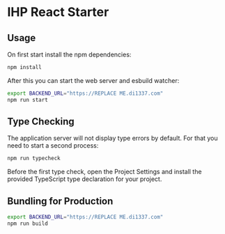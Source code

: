 # IHP React Starter

## Usage

On first start install the npm dependencies:

```bash
npm install
```

After this you can start the web server and esbuild watcher:

```bash
export BACKEND_URL="https://REPLACE ME.di1337.com"
npm run start
```

## Type Checking

The application server will not display type errors by default. For that you need to start a second process:

```bash
npm run typecheck
```

Before the first type check, open the Project Settings and install the provided TypeScript type declaration for your project.

## Bundling for Production

```bash
export BACKEND_URL="https://REPLACE ME.di1337.com"
npm run build
```